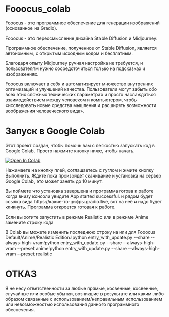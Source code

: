 <!DOCTYPE html>
<html>
<head>
    
</head>
<body>
    <h1>Fooocus_colab</h1>
<p>Fooocus - это программное обеспечение для генерации изображений (основанное на Gradio).</p>

<p>Fooocus - это переосмысление дизайна Stable Diffusion и Midjourney:</p>

<p>Программное обеспечение, полученное от Stable Diffusion, является автономным, с открытым исходным кодом и бесплатным.</p>

<p>Благодаря опыту Midjourney ручная настройка не требуется, и пользователям нужно сосредоточиться только на подсказках и изображениях.</p>

<p>Fooocus включает в себя и автоматизирует множество внутренних оптимизаций и улучшений качества. Пользователи могут забыть обо всех этих сложных технических параметрах и просто наслаждаться взаимодействием между человеком и компьютером, чтобы «исследовать новые средства мышления и расширять возможности воображения человеческого вида».</p>
<h1>Запуск в Google Colab</h1>
    <ph1>Этот проект создан, чтобы помочь вам с легкостью запускать код в Google Colab. Просто нажмите кнопку ниже, чтобы начать.</p>
	    <a href="https://colab.research.google.com/drive/1R9BdUV5t-YxRIt9t0RMp2g8ndxk51oNl?usp=sharing" target="_blank">
    <img src="https://colab.research.google.com/assets/colab-badge.svg" alt="Open In Colab"/>
</a>
    <p>Нажимаете на кнопку плей, соглашаетесь с гуглом и жмите кнопку Выполнить. Ждите пока произойдёт скачивание и установка на сервер Google Colab, это может занять до 10 минут.</p>
<p>Вы поймете что установка завершена и программа готова к работе когда внизу консоли увидите App started successful. и рядом будет ссылка вида https://какие-то-цифры.gradio.live, вот на неё и надо будет кликнуть. Программа откроется готовая к работе.</p>
	<p>Если вы хотите запустить в режиме Realistic или в режиме Anime замените строку кода</p>
 <p>В Colab вы можете изменить последнюю строку на или для Fooocus Default/Anime/Realistic Edition.!python entry_with_update.py --share --always-high-vram!python entry_with_update.py --share --always-high-vram --preset anime!python entry_with_update.py --share --always-high-vram --preset realistic</p>
<h1>ОТКАЗ</h1>
<p>Я не несу ответственности за любые прямые, косвенные, косвенные, случайные или особые убытки, возникшие в результате или каким-либо образом связанные с использованием/неправильным использованием или невозможностью использования данного программного обеспечения.</p>
</body>
</html>
